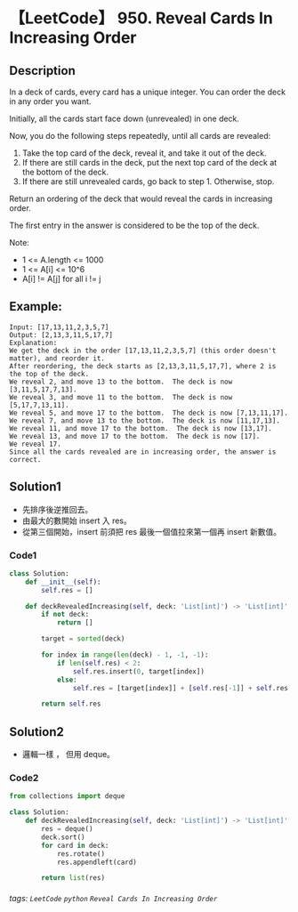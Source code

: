 # 【LeetCode】 950. Reveal Cards In Increasing Order

## Description
In a deck of cards, every card has a unique integer.  You can order the deck in any order you want.

Initially, all the cards start face down (unrevealed) in one deck.

Now, you do the following steps repeatedly, until all cards are revealed:

1. Take the top card of the deck, reveal it, and take it out of the deck.
2. If there are still cards in the deck, put the next top card of the deck at the bottom of the deck.
3. If there are still unrevealed cards, go back to step 1.  Otherwise, stop.

Return an ordering of the deck that would reveal the cards in increasing order.

The first entry in the answer is considered to be the top of the deck.

Note:

+ 1 <= A.length <= 1000
+ 1 <= A[i] <= 10^6
+ A[i] != A[j] for all i != j

## Example:

```
Input: [17,13,11,2,3,5,7]
Output: [2,13,3,11,5,17,7]
Explanation: 
We get the deck in the order [17,13,11,2,3,5,7] (this order doesn't matter), and reorder it.
After reordering, the deck starts as [2,13,3,11,5,17,7], where 2 is the top of the deck.
We reveal 2, and move 13 to the bottom.  The deck is now [3,11,5,17,7,13].
We reveal 3, and move 11 to the bottom.  The deck is now [5,17,7,13,11].
We reveal 5, and move 17 to the bottom.  The deck is now [7,13,11,17].
We reveal 7, and move 13 to the bottom.  The deck is now [11,17,13].
We reveal 11, and move 17 to the bottom.  The deck is now [13,17].
We reveal 13, and move 17 to the bottom.  The deck is now [17].
We reveal 17.
Since all the cards revealed are in increasing order, the answer is correct.
```

## Solution1
* 先排序後逆推回去。
* 由最大的數開始 insert 入 res。
* 從第三個開始，insert 前須把 res 最後一個值拉來第一個再 insert 新數值。

### Code1
```python
class Solution:
    def __init__(self):
        self.res = []

    def deckRevealedIncreasing(self, deck: 'List[int]') -> 'List[int]':
        if not deck:
            return []

        target = sorted(deck)

        for index in range(len(deck) - 1, -1, -1):
            if len(self.res) < 2:
                self.res.insert(0, target[index])
            else:
                self.res = [target[index]] + [self.res[-1]] + self.res[:-1]

        return self.res
```
## Solution2
* 邏輯一樣 ， 但用 deque。

### Code2
```python
from collections import deque

class Solution:
    def deckRevealedIncreasing(self, deck: 'List[int]') -> 'List[int]':
        res = deque()
        deck.sort()
        for card in deck:
            res.rotate()
            res.appendleft(card)

        return list(res)
```

###### tags: `LeetCode` `python` `Reveal Cards In Increasing Order` 